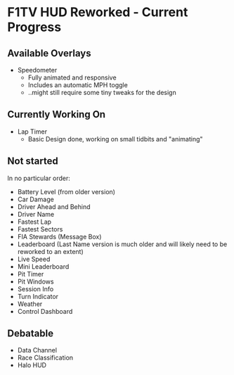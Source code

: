 # F1TV HUD Reworked - Current Progress

## Available Overlays

- Speedometer
    - Fully animated and responsive
    - Includes an automatic MPH toggle
    - ..might still require some tiny tweaks for the design

## Currently Working On

- Lap Timer
    - Basic Design done, working on small tidbits and "animating"

## Not started

In no particular order:
- Battery Level (from older version)
- Car Damage
- Driver Ahead and Behind
- Driver Name
- Fastest Lap
- Fastest Sectors
- FIA Stewards (Message Box)
- Leaderboard (Last Name version is much older and will likely need to be reworked to an extent)
- Live Speed
- Mini Leaderboard
- Pit Timer
- Pit Windows
- Session Info
- Turn Indicator
- Weather
- Control Dashboard

## Debatable

- Data Channel
- Race Classification
- Halo HUD